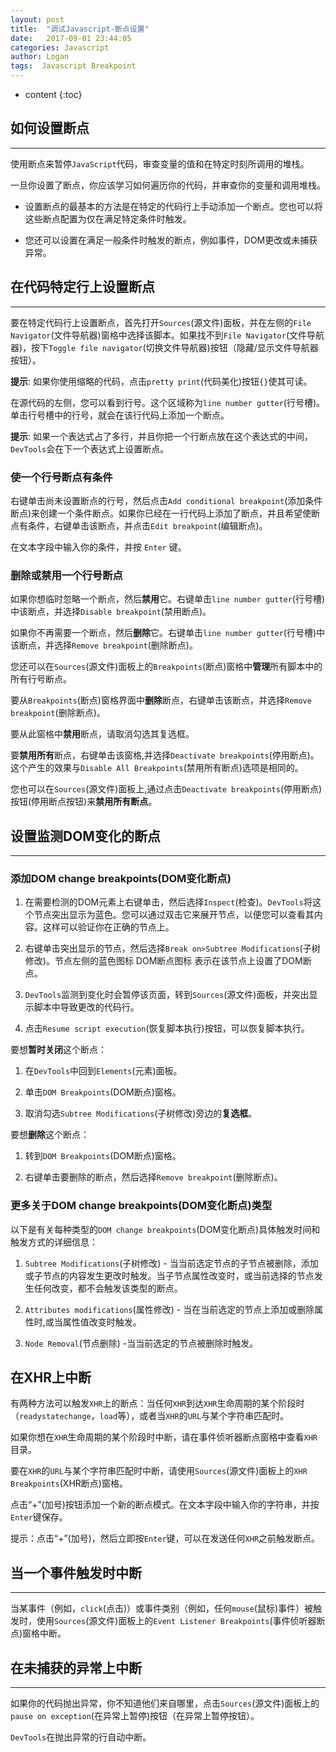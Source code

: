 ```yaml
---
layout: post
title:  "调试Javascript-断点设置"
date:   2017-09-01 23:44:05
categories: Javascript
author: Logan
tags:  Javascript Breakpoint
---
```


* content
{:toc}


## 如何设置断点

***

使用断点来暂停`JavaScript`代码，审查变量的值和在特定时刻所调用的堆栈。

一旦你设置了断点，你应该学习如何遍历你的代码，并审查你的变量和调用堆栈。

- 设置断点的最基本的方法是在特定的代码行上手动添加一个断点。您也可以将这些断点配置为仅在满足特定条件时触发。

- 您还可以设置在满足一般条件时触发的断点，例如事件，DOM更改或未捕获异常。




## 在代码特定行上设置断点

***

要在特定代码行上设置断点，首先打开`Sources`(源文件)面板，并在左侧的`File Navigator`(文件导航器)窗格中选择该脚本。如果找不到`File Navigator`(文件导航器)，按下`Toggle file navigator`(切换文件导航器)按钮（隐藏/显示文件导航器按钮）。

**提示**: 如果你使用缩略的代码，点击`pretty print`(代码美化)按钮`{}`使其可读。

在源代码的左侧，您可以看到行号。这个区域称为`line number gutter`(行号槽)。单击行号槽中的行号，就会在该行代码上添加一个断点。

**提示**: 如果一个表达式占了多行，并且你把一个行断点放在这个表达式的中间，`DevTools`会在下一个表达式上设置断点。

### 使一个行号断点有条件

右键单击尚未设置断点的行号，然后点击`Add conditional breakpoint`(添加条件断点)来创建一个条件断点。如果你已经在一行代码上添加了断点，并且希望使断点有条件，右键单击该断点，并点击`Edit breakpoint`(编辑断点)。

在文本字段中输入你的条件，并按 `Enter` 键。

### 删除或禁用一个行号断点

如果你想临时忽略一个断点，然后**禁用**它。右键单击`line number gutter`(行号槽)中该断点，并选择`Disable breakpoint`(禁用断点)。

如果你不再需要一个断点，然后**删除**它。右键单击`line number gutter`(行号槽)中该断点，并选择`Remove breakpoint`(删除断点)。

您还可以在`Sources`(源文件)面板上的`Breakpoints`(断点)窗格中**管理**所有脚本中的所有行号断点。

要从`Breakpoints`(断点)窗格界面中**删除**断点，右键单击该断点，并选择`Remove breakpoint`(删除断点)。

要从此窗格中**禁用**断点，请取消勾选其复选框。

要**禁用所有**断点，右键单击该窗格,并选择`Deactivate breakpoints`(停用断点)。这个产生的效果与`Disable All Breakpoints`(禁用所有断点)选项是相同的。

您也可以在`Sources`(源文件)面板上,通过点击`Deactivate breakpoints`(停用断点)按钮(停用断点按钮)来**禁用所有断点**。

## 设置监测DOM变化的断点

***

### 添加DOM change breakpoints(DOM变化断点)


1. 在需要检测的DOM元素上右键单击，然后选择`Inspect`(检查)。`DevTools`将这个节点突出显示为蓝色。您可以通过双击它来展开节点，以便您可以查看其内容。这样可以验证你在正确的节点上。

2. 右键单击突出显示的节点，然后选择`Break on>Subtree Modifications`(子树修改)。节点左侧的蓝色图标 DOM断点图标 表示在该节点上设置了DOM断点。

3. `DevTools`监测到变化时会暂停该页面，转到`Sources`(源文件)面板，并突出显示脚本中导致更改的代码行。

4. 点击`Resume script execution`(恢复脚本执行)按钮，可以恢复脚本执行。

要想**暂时关闭**这个断点：

1. 在`DevTools`中回到`Elements`(元素)面板。

2. 单击`DOM Breakpoints`(DOM断点)窗格。

3. 取消勾选`Subtree Modifications`(子树修改)旁边的**复选框**。


要想**删除**这个断点：

1. 转到`DOM Breakpoints`(DOM断点)窗格。

2. 右键单击要删除的断点，然后选择`Remove breakpoint`(删除断点)。

### 更多关于DOM change breakpoints(DOM变化断点)类型

以下是有关每种类型的`DOM change breakpoints`(DOM变化断点)具体触发时间和触发方式的详细信息：

1. `Subtree Modifications`(子树修改) - 当当前选定节点的子节点被删除，添加或子节点的内容发生更改时触发。当子节点属性改变时，或当前选择的节点发生任何改变，都不会触发该类型的断点。

2. `Attributes modifications`(属性修改) - 当在当前选定的节点上添加或删除属性时,或当属性值改变时触发。

3. `Node Removal`(节点删除) -当当前选定的节点被删除时触发。

## 在XHR上中断

有两种方法可以触发`XHR`上的断点：当任何`XHR`到达`XHR`生命周期的某个阶段时（`readystatechange`，`load`等），或者当`XHR`的`URL`与某个字符串匹配时。

如果你想在`XHR`生命周期的某个阶段时中断，请在事件侦听器断点窗格中查看`XHR`目录。

要在`XHR`的`URL`与某个字符串匹配时中断，请使用`Sources`(源文件)面板上的`XHR Breakpoints`(XHR断点)窗格。

点击“+”(加号)按钮添加一个新的断点模式。在文本字段中输入你的字符串，并按`Enter`键保存。

提示：点击“+”(加号)，然后立即按`Enter`键，可以在发送任何`XHR`之前触发断点。

## 当一个事件触发时中断

***

当某事件（例如，`click`(点击)）或事件类别（例如，任何`mouse`(鼠标)事件）被触发时，使用`Sources`(源文件)面板上的`Event Listener Breakpoints`(事件侦听器断点)窗格中断。

## 在未捕获的异常上中断

***

如果你的代码抛出异常，你不知道他们来自哪里，点击`Sources`(源文件)面板上的`pause on exception`(在异常上暂停)按钮（在异常上暂停按钮）。

`DevTools`在抛出异常的行自动中断。
